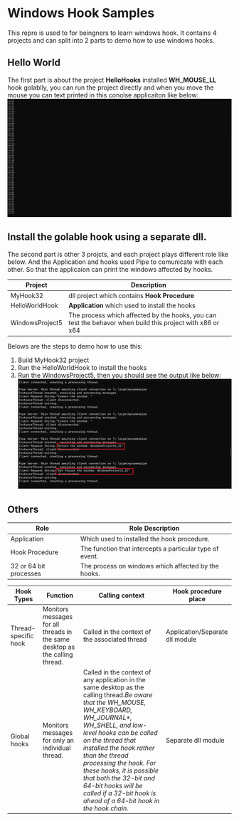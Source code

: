 # Windows Hook Samples

This repro is used to for beingners to learn windows hook. It contains 4 projects and can split into 2 parts to demo how to use windows hooks.

## Hello World
The first part is about the project **HelloHooks** installed **WH_MOUSE_LL** hook golablly, you can run the project directly and when you move the mouse you can text printed in this conolse applicaiton like below:
![Hook Print Result](HelloWorldHook/Screenshots/WindowsHookPrintOut.png "hook installed")

## Install the golable hook using a separate dll.
The second part is other 3 projcts, and each project plays different role like below. And the Application and hooks used Pipe to comunicate with each other. So that the applicaion can print the windows affected by hooks.

|Project|Description|
|-|-|
|MyHook32|dll project which contains **Hook Procedure**|
|HelloWorldHook| **Application** which used to install the hooks|
|WindowsProject5| The process which affected by the hooks, you can test the behavor when build this project with x86 or x64|

Belows are the steps to demo how to use this:
1. Build MyHook32 project
1. Run the HelloWorldHook to install the hooks
1. Run the WindowsProject5, then you should see the output like below:
![Hook Results](HelloWorldHook/Screenshots/WindowsHookPrintOutwithPipe.png "hook installed")

## Others
|Role|Role Description|
|-|-|
|Application|Which used to installed the hook procedure.|
|Hook Procedure|The function that intercepts a particular type of event.|
|32 or 64 bit processes|The process on windows which affected by the hooks.|


|Hook Types|Function|Calling context |Hook procedure place|
|-|-|-|-|
|Thread-specific hook|Monitors messages for all threads in the same desktop as the calling thread. |Called in the context of the associated thread |Application/Separate dll module|
|Global hooks|Monitors messages for only an individual thread.|Called in the context of any application in the same desktop as the calling thread.*Be aware that the WH_MOUSE, WH_KEYBOARD, WH_JOURNAL\*, WH_SHELL, and low-level hooks can be called on the thread that installed the hook rather than the thread processing the hook. For these hooks, it is possible that both the 32-bit and 64-bit hooks will be called if a 32-bit hook is ahead of a 64-bit hook in the hook chain.*|Separate dll module|
